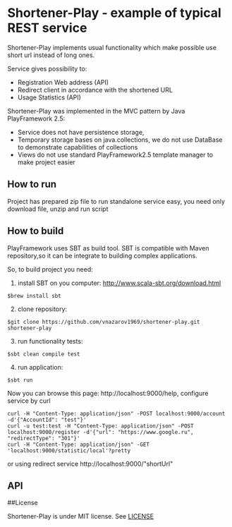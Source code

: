 # Shortener-Play - example of typical REST service 

Shortener-Play implements usual functionality which make possible use short url instead of long ones.

Service gives possibility to:
  * Registration Web address (API)  
  * Redirect client in accordance with the shortened URL  
  * Usage Statistics (API)  

Shortener-Play was implemented in the MVC pattern by Java PlayFramework 2.5:
  * Service does not have persistence storage, 
  * Temporary storage bases on java.collections, we do not use DataBase to demonstrate capabilities of collections
  * Views do not use standard PlayFramework2.5 template manager to make project easier  

## How to run
  Project has prepared zip file to run standalone service easy, you need only download file, unzip and run script

## How to build
  PlayFramework uses SBT as build tool. 
  SBT is compatible with Maven repository,so it can be integrate to building complex applications.

  So, to build project you need:
  1. install SBT on you computer:  http://www.scala-sbt.org/download.html
    
    $brew install sbt 
  2. clone repository:
    
    $git clone https://github.com/vnazarov1969/shortener-play.git shortener-play 
  3. run functionality tests: 
    
    $sbt clean compile test
  4. run application: 
    
    $sbt run

Now you can browse this page: http://localhost:9000/help, configure service by curl   
    
    curl -H "Content-Type: application/json" -POST localhost:9000/account -d'{"AccountId": "test"}'
    curl -u test:test -H "Content-Type: application/json" -POST localhost:9000/register -d'{"url": "https://www.google.ru", "redirectType": "301"}' 
    curl -H "Content-Type: application/json" -GET 'localhost:9000/statistic/local'?pretty 
     
  or using redirect service http://localhost:9000/"shortUrl"
  

## API




##License

Shortener-Play is under MIT license. See [LICENSE](https://github.com/vnazarov1969/shortener-play/blob/master/LICENSE)
